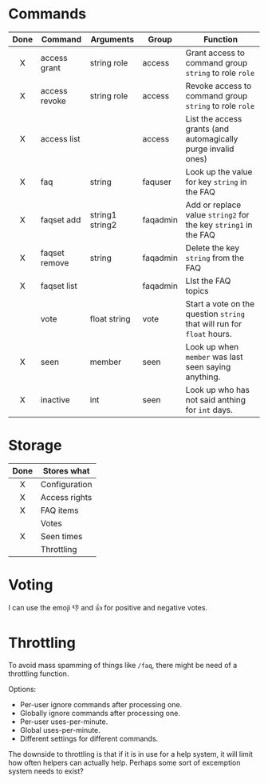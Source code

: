
# Commands
| Done | Command       | Arguments       | Group    | Function                                                               |
| :--: | ------------- | --------------- | -------- | ---------------------------------------------------------------------- |
|  X   | access grant  | string role     | access   | Grant access to command group `string` to role `role`                  |
|  X   | access revoke | string role     | access   | Revoke access to command group `string` to role `role`                 |
|  X   | access list   |                 | access   | List the access grants (and automagically purge invalid ones)          |
|  X   | faq           | string          | faquser  | Look up the value for key `string` in the FAQ                          |
|  X   | faqset add    | string1 string2 | faqadmin | Add or replace value `string2` for the key `string1` in the FAQ        |
|  X   | faqset remove | string          | faqadmin | Delete the key `string` from the FAQ                                   |
|  X   | faqset list   |                 | faqadmin | LIst the FAQ topics                                                    |
|      | vote          | float string    | vote     | Start a vote on the question `string` that will run for `float` hours. |
|  X   | seen          | member          | seen     | Look up when `member` was last seen saying anything.                   |
|  X   | inactive      | int             | seen     | Look up who has not said anthing for `int` days.                       |

# Storage
| Done | Stores what   |
| :--: | ------------- |
|  X   | Configuration |
|  X   | Access rights |
|  X   | FAQ items     |
|      | Votes         |
|  X   | Seen times    |
|      | Throttling    |

# Voting
I can use the emoji 👎 and 👍 for positive and negative votes.

# Throttling
To avoid mass spamming of things like `/faq`, there might be need of a throttling function.

Options:
- Per-user ignore commands after processing one.
- Globally ignore commands after processing one.
- Per-user uses-per-minute.
- Global uses-per-minute.
- Different settings for different commands.

The downside to throttling is that if it is in use for a help system, it will limit how often helpers can actually help. Perhaps some sort of excemption system needs to exist?
